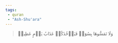 ```yaml
---
tags: 
 - quran 
 - "Ash-Shu'ara"
---
```


> وَلَا تَمَسُّوهَا بِسُوٓءٖ فَيَأۡخُذَكُمۡ عَذَابُ يَوۡمٍ عَظِيمٖ
